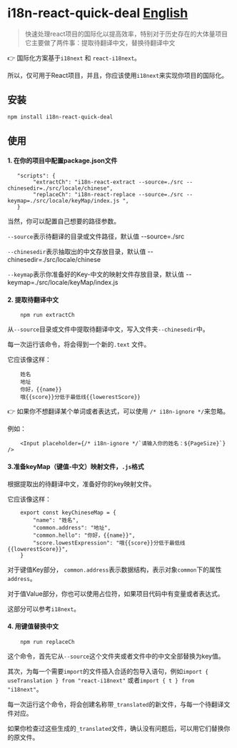 # i18n-react-quick-deal        [English](./README.md)

> 快速处理react项目的国际化以提高效率，特别对于历史存在的大体量项目
> 它主要做了两件事：提取待翻译中文，替换待翻译中文

   
👉 国际化方案基于`i18next` 和 `react-i18next`。
   
   所以，仅可用于React项目，并且，你应该使用`i18next`来实现你项目的国际化。

## 安装
```bash
npm install i18n-react-quick-deal
```
## 使用

#### 1. 在你的项目中配置package.json文件
```
   "scripts": {
        "extractCh": "i18n-react-extract --source=./src --chinesedir=./src/locale/chinese",
        "replaceCh": "i18n-react-replace --source=./src --keymap=./src/locale/keyMap/index.js ",
   }
```
当然，你可以配置自己想要的路径参数。

`--source`表示待翻译的目录或文件路径，默认值 --source=./src

`--chinesedir`表示抽取出的中文存放目录，默认值 --chinesedir=./src/locale/chinese

`--keymap`表示你准备好的Key-中文的映射文件存放目录，默认值 --keymap=./src/locale/keyMap/index.js

#### 2. 提取待翻译中文

```
    npm run extractCh
```

从`--source`目录或文件中提取待翻译中文，写入文件夹`--chinesedir`中。

每一次运行该命令，将会得到一个新的`.text` 文件。

它应该像这样：
```
    姓名
    地址
    你好，{{name}}
    哦{{score}}分低于最低线{{lowerestScore}}

```

👉 如果你不想翻译某个单词或者表达式，可以使用 `/* i18n-ignore */`来忽略。

例如：

```
    <Input placeholder={/* i18n-ignore */`请输入你的姓名：${PageSize}`} />
```

#### 3.准备keyMap（键值-中文）映射文件，`.js`格式

根据提取出的待翻译中文，准备好你的key映射文件。

它应该像这样：

```
    export const keyChineseMap = {
        "name": "姓名",
        "common.address": "地址",
        "common.hello": "你好，{{name}}",
        "score.lowestExpression": "哦{{score}}分低于最低线{{lowerestScore}}",
    }
``` 

对于键值Key部分， `common.address`表示数据结构，表示对象`common`下的属性 `address`。

对于值Value部分，你也可以使用占位符，如果项目代码中有变量或者表达式。

这部分可以参考`i18next`。

#### 4. 用键值替换中文
 
```
    npm run replaceCh
```

这个命令，首先它从`--source`这个文件夹或者文件中的中文全部替换为key值。

其次，为每一个需要`import`的文件插入合适的包导入语句，例如`import { useTranslation } from "react-i18next"` 或者`import { t } from "i18next"`。

每一次运行这个命令，将会创建名称带`_translated`的新文件，与每一个待翻译文件对应。

如果你检查过这些生成的`_translated`文件，确认没有问题后，可以用它们替换你的原文件。





